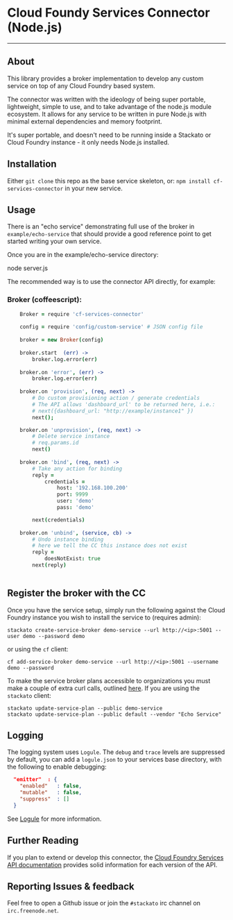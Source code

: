 # Cloud Foundy Services Connector (Node.js)
---

## About

This library provides a broker implementation to develop any custom service on
top of any Cloud Foundry based system.

The connector was written with the ideology of being super portable, lightweight,
simple to use, and to take advantage of the node.js module ecosystem. It allows 
for any service to be written in pure Node.js with minimal external
dependencies and memory footprint.

It's super portable, and doesn't need to be running inside a Stackato or
Cloud Foundry instance - it only needs Node.js installed.

## Installation

Either `git clone` this repo as the base service skeleton, or: `npm install cf-services-connector` in your new service.

## Usage

There is an "echo service" demonstrating full use of the broker in
`example/echo-service` that should provide a good reference point to get
started writing your own service.

Once you are in the example/echo-service directory:

  node server.js

The recommended way is to use the connector API directly, for example:

### Broker (coffeescript):
```coffeescript
    Broker = require 'cf-services-connector'
    
    config = require 'config/custom-service' # JSON config file
    
    broker = new Broker(config)
    
    broker.start  (err) ->
        broker.log.error(err)
      
    broker.on 'error', (err) ->
        broker.log.error(err)
    
    broker.on 'provision', (req, next) ->
        # Do custom provisioning action / generate credentials
        # The API allows 'dashboard_url' to be returned here, i.e.:
        # next({dashboard_url: "http://example/instance1" }) 
        next();

    broker.on 'unprovision', (req, next) ->
        # Delete service instance
        # req.params.id
        next()
    
    broker.on 'bind', (req, next) ->
        # Take any action for binding
        reply =
            credentials =
                host: '192.168.100.200'
                port: 9999
                user: 'demo'
                pass: 'demo'

        next(credentials)
    
    broker.on 'unbind', (service, cb) ->
        # Undo instance binding
        # here we tell the CC this instance does not exist
        reply =
            doesNotExist: true
        next(reply)
    
```

## Register the broker with the CC

Once you have the service setup, simply run the following against the
Cloud Foundry instance you wish to install the service to (requires admin):

    stackato create-service-broker demo-service --url http://<ip>:5001 --user demo --password demo

or using the `cf` client:

    cf add-service-broker demo-service --url http://<ip>:5001 --username demo --password

To make the service broker plans accessible to organizations you must make
a couple of extra curl calls, outlined [here](http://docs.cloudfoundry.org/services/access-control.html). 
If you are using the `stackato` client:

    stackato update-service-plan --public demo-service
    stackato update-service-plan --public default --vendor "Echo Service"

## Logging

The logging system uses `Logule`. The `debug` and `trace` levels are
suppressed by default, you can add a `logule.json` to your services base
directory, with the following to enable debugging:

```json
  "emitter"  : {
    "enabled"   : false,
    "mutable"   : false,
    "suppress"  : []
  }
```

See [Logule](https://github.com/clux/logule) for more information.

## Further Reading

If you plan to extend or develop this connector, the
[Cloud Foundry Services API documentation](http://docs.cloudfoundry.org/services/api.html)
provides solid information for each version of the API.

## Reporting Issues & feedback

Feel free to open a Github issue or join the `#stackato` irc channel on `irc.freenode.net`.
